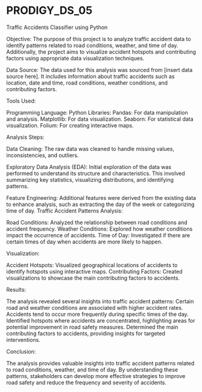 # PRODIGY_DS_05
Traffic Accidents Classifier using Python

Objective:
The purpose of this project is to analyze traffic accident data to identify patterns related to road conditions, weather, and time of day. Additionally, the project aims to visualize accident hotspots and contributing factors using appropriate data visualization techniques.

Data Source:
The data used for this analysis was sourced from [insert data source here]. It includes information about traffic accidents such as location, date and time, road conditions, weather conditions, and contributing factors.

Tools Used:

Programming Language: Python
Libraries:
Pandas: For data manipulation and analysis.
Matplotlib: For data visualization.
Seaborn: For statistical data visualization.
Folium: For creating interactive maps.

Analysis Steps:

Data Cleaning: The raw data was cleaned to handle missing values, inconsistencies, and outliers.

Exploratory Data Analysis (EDA): Initial exploration of the data was performed to understand its structure and characteristics. This involved summarizing key statistics, visualizing distributions, and identifying patterns.

Feature Engineering: Additional features were derived from the existing data to enhance analysis, such as extracting the day of the week or categorizing time of day.
Traffic Accident Patterns Analysis:

Road Conditions: Analyzed the relationship between road conditions and accident frequency.
Weather Conditions: Explored how weather conditions impact the occurrence of accidents.
Time of Day: Investigated if there are certain times of day when accidents are more likely to happen.

Visualization:

Accident Hotspots: Visualized geographical locations of accidents to identify hotspots using interactive maps.
Contributing Factors: Created visualizations to showcase the main contributing factors to accidents.

Results:

The analysis revealed several insights into traffic accident patterns:
Certain road and weather conditions are associated with higher accident rates.
Accidents tend to occur more frequently during specific times of the day.
Identified hotspots where accidents are concentrated, highlighting areas for potential improvement in road safety measures.
Determined the main contributing factors to accidents, providing insights for targeted interventions.

Conclusion:

The analysis provides valuable insights into traffic accident patterns related to road conditions, weather, and time of day. By understanding these patterns, stakeholders can develop more effective strategies to improve road safety and reduce the frequency and severity of accidents.